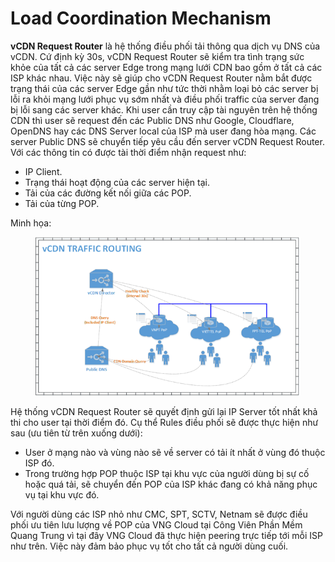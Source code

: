 # Load Coordination Mechanism

**vCDN Request Router** là hệ thống điều phối tải thông qua dịch vụ DNS của vCDN. Cứ định kỳ 30s, vCDN Request Router sẽ kiểm tra tình trạng sức khỏe của tất cả các server Edge trong mạng lưới CDN bao gồm ở tất cả các ISP khác nhau. Việc này sẽ giúp cho vCDN Request Router nằm bắt được trạng thái của các server Edge gần như tức thời nhằm loại bỏ các server bị lỗi ra khỏi mạng lưới phục vụ sớm nhất và điều phối traffic của server đang bị lỗi sang các server khác. Khi user cần truy cập tài nguyên trên hệ thống CDN thì user sẽ request đến các Public DNS như Google, Cloudflare, OpenDNS hay các DNS Server local của ISP mà user đang hòa mạng. Các server Public DNS sẽ chuyển tiếp yêu cầu đến server vCDN Request Router. Với các thông tin có được tài thời điểm nhận request như:

* IP Client.
* Trạng thái hoạt động của các server hiện tại.
* Tải của các đường kết nối giữa các POP.
* Tải của từng POP.

Minh họa:

<figure><img src="../../.gitbook/assets/image (147).png" alt=""><figcaption></figcaption></figure>

Hệ thống vCDN Request Router sẽ quyết định gửi lại IP Server tốt nhất khả thi cho user tại thời điểm đó. Cụ thể Rules điều phối sẽ được thực hiện như sau (ưu tiên từ trên xuống dưới):

* User ở mạng nào và vùng nào sẽ về server có tải ít nhất ở vùng đó thuộc ISP đó.
* Trong trường hợp POP thuộc ISP tại khu vực của người dùng bị sự cố hoặc quá tải, sẽ chuyển đến POP của ISP khác đang có khả năng phục vụ tại khu vực đó.

Với người dùng các ISP nhỏ như CMC, SPT, SCTV, Netnam sẽ được điều phối ưu tiên lưu lượng về POP của VNG Cloud tại Công Viên Phần Mềm Quang Trung vì tại đây VNG Cloud đã thực hiện peering trực tiếp tới mỗi ISP như trên. Việc này đảm bảo phục vụ tốt cho tất cả người dùng cuối.
